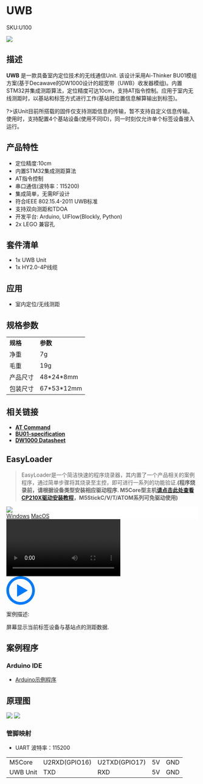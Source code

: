 # UWB

<el-tag effect="plain">SKU:U100</el-tag>

<div class="product_pic"><img src="assets/img/product_pics/unit/uwb/uwb_01.webp"></div>

## 描述

**UWB** 是一款具备室内定位技术的无线通信Unit. 该设计采用Ai-Thinker BU01模组方案(基于Decawave的DW1000设计的超宽带（UWB）收发器模组)。内置STM32并集成测距算法，定位精度可达10cm，支持AT指令控制。应用于室内无线测距时，以基站和标签方式进行工作(基站把位置信息解算输出到标签)。

?>该Unit目前所搭载的固件仅支持测距信息的传输，暂不支持自定义信息传输。使用时，支持配置4个基站设备(使用不同ID)，同一时刻仅允许单个标签设备接入运行。

## 产品特性

- 定位精度:10cm
- 内置STM32集成测距算法
- AT指令控制
- 串口通信(波特率：115200)
- 集成简单，无需RF设计
- 符合IEEE 802.15.4-2011 UWB标准
- 支持双向测距和TDOA
- 开发平台: Arduino, UIFlow(Blockly, Python)
- 2x LEGO 兼容孔

## 套件清单

- 1x UWB Unit
- 1x HY2.0-4P线缆

## 应用

- 室内定位/无线测距

## 规格参数

<table>
   <tr style="font-weight:bold">
      <td>规格</td>
      <td>参数</td>
   </tr>
   <tr>
      <td>净重</td>
      <td>7g</td>
   </tr>
   <tr>
      <td>毛重</td>
      <td>19g</td>
   </tr>
   <tr>
      <td>产品尺寸</td>
      <td>48*24*8mm</td>
   </tr>
   <tr>
      <td>包装尺寸</td>
      <td>67*53*12mm</td>
   </tr>
 </table>

## 相关链接

- **[AT Command](https://m5stack.oss-cn-shenzhen.aliyuncs.com/resource/docs/datasheet/unit/uwb/uwb_unit_at_command_cn.pdf)**
- **[BU01-specification](https://m5stack.oss-cn-shenzhen.aliyuncs.com/resource/docs/datasheet/unit/uwb/nodemcu-bu01-specification_1_14.pdf)**
- **[DW1000 Datasheet](https://m5stack.oss-cn-shenzhen.aliyuncs.com/resource/docs/datasheet/unit/uwb/dwm1000-datasheet-1.pdf)**

## EasyLoader

>EasyLoader是一个简洁快速的程序烧录器，其内置了一个产品相关的案例程序，通过简单步骤将其烧录至主控，即可进行一系列的功能验证.**(程序烧录前，请根据设备类型安装相应驱动程序. M5Core型主机[请点击此处查看CP210X驱动安装教程](zh_CN/arduino/arduino_development?id=安装串口驱动)，M5StickC/V/T/ATOM系列可免驱动使用)**

<div class="easyloader-box">
    <div style="background-color:white;">
        <div><img src="https://m5stack.oss-cn-shenzhen.aliyuncs.com/image/easyloader_intro.webp"></div>
        <div class="easyloader-btn">
            <a href="https://m5stack.oss-cn-shenzhen.aliyuncs.com/EasyLoader/Windows/UNIT/For%20M5Core/EasyLoader_UWB_UNIT_With_M5Core.exe">Windows</a>
            <a href="https://m5stack.oss-cn-shenzhen.aliyuncs.com/EasyLoader/MacOS/UNIT/EasyLoader_UWB_UNIT_With_M5Core.dmg">MacOS</a>
        </div>
    </div>
    <div>
        <video id="example_video" controls>
            <source src="https://m5stack.oss-cn-shenzhen.aliyuncs.com/video/Product_example_video/Unit/UWB_VIDEO.mp4" type="video/mp4">
        </video>
        <div class="easyloader-mask">
        <a>
            <svg id="play-btn" t="1583228776634" class="icon" viewBox="0 0 1024 1024" version="1.1" xmlns="http://www.w3.org/2000/svg" p-id="4152" width="75" height="75"><path d="M512 0C229.216 0 0 229.216 0 512s229.216 512 512 512 512-229.216 512-512S794.784 0 512 0z m0 928C282.24 928 96 741.76 96 512S282.24 96 512 96s416 186.24 416 416-186.24 416-416 416zM384 288l384 224-384 224z" p-id="4153" fill="#007aff"></path></svg></a>
            <p>案例描述:</p>
            <p>屏幕显示当前标签设备与基站点的测距数据.</p>
        </div>
    </div>
</div>

## 案例程序

### Arduino IDE

- [Arduino示例程序](https://github.com/m5stack/M5Stack/blob/master/examples/Unit/UWB_DW1000/UWB_DW1000.ino)

## 原理图

<img src="assets/img/product_pics/unit/uwb/uwb_sch_01.webp">
<img src="assets/img/product_pics/unit/uwb/uwb_sch_02.webp">

### 管脚映射

- UART 波特率：115200

<table>
 <tr><td>M5Core</td><td>U2RXD(GPIO16)</td><td>U2TXD(GPIO17)</td><td>5V</td><td>GND</td></tr>
 <tr><td>UWB Unit</td><td>TXD</td><td>RXD</td><td>5V</td><td>GND</td></tr>
</table>

<script>

   var purchase_link = 'https://m5stack.com/products/ultra-wideband-uwb-unit-indoor-positioning-module-dw1000';
   
   anchor_search(purchase_link);
   scrollFunc();

</script>